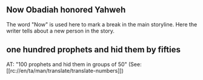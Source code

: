 ## Now Obadiah honored Yahweh ##

The word "Now" is used here to mark a break in the main storyline. Here the writer tells about a new person in the story.

## one hundred prophets and hid them by fifties ##

AT: "100 prophets and hid them in groups of 50" (See: [[rc://en/ta/man/translate/translate-numbers]])